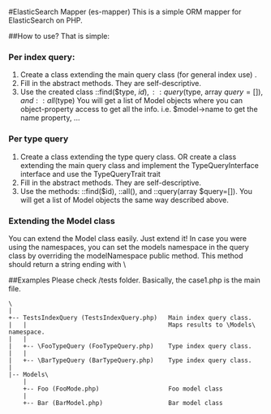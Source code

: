 #ElasticSearch Mapper (es-mapper)
This is a simple ORM mapper for ElasticSearch on PHP.

##How to use?
That is simple:

### Per index query:
 1. Create a class extending the main query class (for general index use) .
 1. Fill in the abstract methods. They are self-descriptive.
 1. Use the created class ::find($type, $id), ::query($type, array $query =[]), and ::all($type)
    You will get a list of Model objects where you can object-property access to get all the info.
    i.e. $model->name to get the name property, ...

### Per type query
 1. Create a class extending the type query class.
    OR create a class extending the main query class and implement the TypeQueryInterface interface and use the TypeQueryTrait trait
 1. Fill in the abstract methods. They are self-descriptive.
 1. Use the methods: ::find($id), ::all(), and ::query(array $query=[]).
    You will get a list of Model objects the same way described above.

### Extending the Model class
You can extend the Model class easily. Just extend it!
In case you were using the namespaces, you can set the models namespace in the query class by overriding the modelNamespace public method. This method should return a string ending with \

##Examples
Please check /tests folder. Basically, the case1.php is the main file.

```
\
|
+-- TestsIndexQuery (TestsIndexQuery.php)   Main index query class.
|   |                                       Maps results to \Models\ namespace.
|   |
|   +-- \FooTypeQuery (FooTypeQuery.php)    Type index query class.
|   |
|   +-- \BarTypeQuery (BarTypeQuery.php)    Type index query class. 
|
|-- Models\
    |
    +-- Foo (FooMode.php)                   Foo model class
    |
    +-- Bar (BarModel.php)                  Bar model class
```